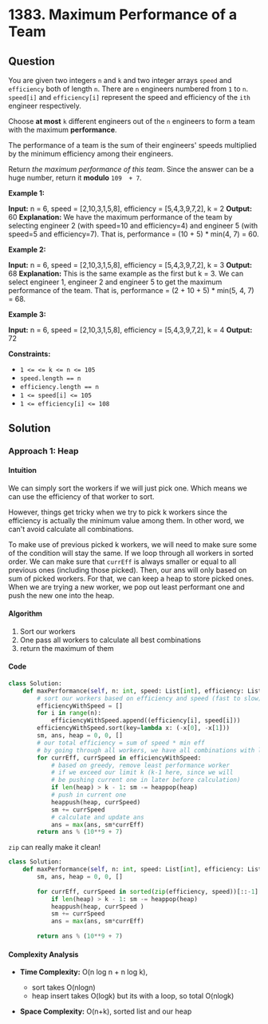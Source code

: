 
# 1383. Maximum Performance of a Team

  

## Question
You are given two integers  `n`  and  `k`  and two integer arrays  `speed`  and  `efficiency`  both of length  `n`. There are  `n`  engineers numbered from  `1`  to  `n`.  `speed[i]`  and  `efficiency[i]`  represent the speed and efficiency of the  `ith`  engineer respectively.

Choose  **at most**  `k`  different engineers out of the  `n`  engineers to form a team with the maximum  **performance**.

The performance of a team is the sum of their engineers' speeds multiplied by the minimum efficiency among their engineers.

Return  _the maximum performance of this team_. Since the answer can be a huge number, return it  **modulo**  `109  + 7`.

**Example 1:**

**Input:** n = 6, speed = [2,10,3,1,5,8], efficiency = [5,4,3,9,7,2], k = 2
**Output:** 60
**Explanation:** 
We have the maximum performance of the team by selecting engineer 2 (with speed=10 and efficiency=4) and engineer 5 (with speed=5 and efficiency=7). That is, performance = (10 + 5) * min(4, 7) = 60.

**Example 2:**

**Input:** n = 6, speed = [2,10,3,1,5,8], efficiency = [5,4,3,9,7,2], k = 3
**Output:** 68
**Explanation:** This is the same example as the first but k = 3. We can select engineer 1, engineer 2 and engineer 5 to get the maximum performance of the team. That is, performance = (2 + 10 + 5) * min(5, 4, 7) = 68.

**Example 3:**

**Input:** n = 6, speed = [2,10,3,1,5,8], efficiency = [5,4,3,9,7,2], k = 4
**Output:** 72

**Constraints:**

-   `1 <= <= k <= n <= 105`
-   `speed.length == n`
-   `efficiency.length == n`
-   `1 <= speed[i] <= 105`
-   `1 <= efficiency[i] <= 108`
## Solution

  

### Approach 1: Heap

#### Intuition
We can simply sort the workers if we will just pick one. Which means we can use the efficiency of that worker to sort.

However, things get tricky when we try to pick k workers since the efficiency is actually the minimum value among them. In other word, we can't avoid calculate all combinations.

To make use of previous picked k workers, we will need to make sure some of the condition will stay the same. If we loop through all workers in sorted order. We can make sure that `currEff` is always smaller or equal to all previous ones (including those picked). Then, our ans will only based on sum of picked workers. For that, we can keep a heap to store picked ones. When we are trying a new worker, we pop out least performant one and push the new one into the heap.

#### Algorithm
1. Sort our workers
2. One pass all workers to calculate all best combinations
3. return the maximum of them

#### Code
```python
class Solution:
    def maxPerformance(self, n: int, speed: List[int], efficiency: List[int], k: int) -> int: 
        # sort our workers based on efficiency and speed (fast to slow)
        efficiencyWithSpeed = []
        for i in range(n):
            efficiencyWithSpeed.append((efficiency[i], speed[i]))
        efficiencyWithSpeed.sort(key=lambda x: (-x[0], -x[1]))
        sm, ans, heap = 0, 0, []
        # our total efficiency = sum of speed * min eff
        # by going through all workers, we have all combinations with length k
        for currEff, currSpeed in efficiencyWithSpeed:
            # based on greedy, remove least performance worker
            # if we exceed our limit k (k-1 here, since we will
            # be pushing current one in later before calculation)
            if len(heap) > k - 1: sm -= heappop(heap)
            # push in current one
            heappush(heap, currSpeed)
            sm += currSpeed
            # calculate and update ans
            ans = max(ans, sm*currEff)
        return ans % (10**9 + 7)
```
`zip` can really make it clean!
```python
class Solution:
    def maxPerformance(self, n: int, speed: List[int], efficiency: List[int], k: int) -> int: 
        sm, ans, heap = 0, 0, []
        
        for currEff, currSpeed in sorted(zip(efficiency, speed))[::-1]:
            if len(heap) > k - 1: sm -= heappop(heap)
            heappush(heap, currSpeed )
            sm += currSpeed 
            ans = max(ans, sm*currEff)
        
        return ans % (10**9 + 7)
```

#### Complexity Analysis

  

-  **Time Complexity:** O(n log n + n log k), 
	- sort takes O(nlogn)
	- heap insert takes O(logk) but its with a loop, so total O(nlogk)
  

-  **Space Complexity:** O(n+k), sorted list and our heap